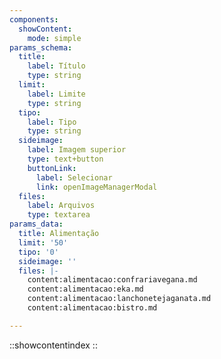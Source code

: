 ```yaml
---
components:
  showContent:
    mode: simple
params_schema:
  title:
    label: Título
    type: string
  limit:
    label: Limite
    type: string
  tipo:
    label: Tipo
    type: string
  sideimage:
    label: Imagem superior
    type: text+button
    buttonLink:
      label: Selecionar
      link: openImageManagerModal
  files:
    label: Arquivos
    type: textarea
params_data:
  title: Alimentação
  limit: '50'
  tipo: '0'
  sideimage: ''
  files: |-
    content:alimentacao:confrariavegana.md
    content:alimentacao:eka.md
    content:alimentacao:lanchonetejaganata.md
    content:alimentacao:bistro.md

---
```


::showcontentindex
::